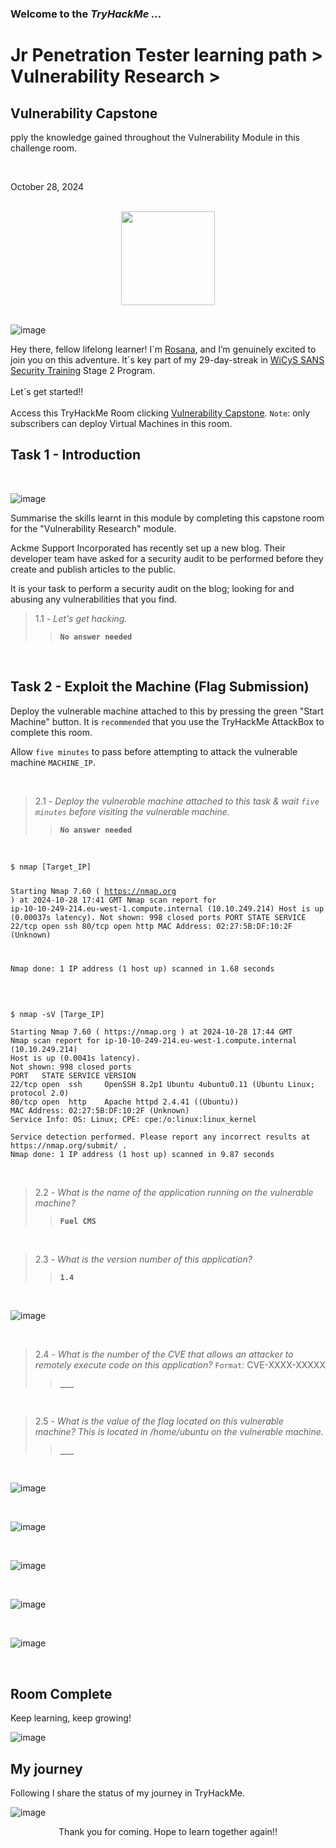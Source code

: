 

<h3> Welcome to the <em>TryHackMe ...</em></h3>
<h1>Jr Penetration Tester learning path > Vulnerability Research ></h1>
<h2>Vulnerability Capstone</h2>
<p>pply the knowledge gained throughout the Vulnerability Module in this challenge room.</p>
<br>
<p>October 28, 2024<br></p>
<br>


<div style="display: flex; justify-content: center; align-items: center;">
    <img src="https://github.com/user-attachments/assets/2ed7780f-5c58-47b4-86b4-90ecf77f7868" width="150px" height="150px"/>
</div>
<br>

![image](https://github.com/user-attachments/assets/6175debf-1081-4932-a46b-61c96c42a0b6)


<p>Hey there, fellow lifelong learner! I´m <a href="https://www.linkedin.com/in/rosanafssantos/">Rosana</a>, and I’m genuinely excited to join you on this adventure. It´s key part of my 29-day-streak in <a href="https://www.wicys.org/benefits/security-training-scholarship/">WiCyS SANS Security Training</a> Stage 2 Program.<br><br>
Let´s get started!!<br><br>
Access this TryHackMe Room clicking <a href="https://tryhackme.com/r/room/vulnerabilitycapstone">Vulnerability Capstone</a>. <code>Note</code>: only subscribers can deploy Virtual Machines in this room.</p>

<h2>Task 1 - Introduction</h2>
<br>

![image](https://github.com/user-attachments/assets/9e825e1c-083d-48a6-a2ed-f82fc8c22784)

<p>Summarise the skills learnt in this module by completing this capstone room for the "Vulnerability Research" module.<br> 

Ackme Support Incorporated has recently set up a new blog. Their developer team have asked for a security audit to be performed before they create and publish articles to the public.<br>

It is your task to perform a security audit on the blog; looking for and abusing any vulnerabilities that you find.</p>

> 1.1 - <em>Let's get hacking.</em><br>
>> <code><strong>No answer needed</strong></code><br>
<p><br></p>

<h2>Task 2 - Exploit the Machine (Flag Submission)</h2>

<p>Deploy the vulnerable machine attached to this by pressing the green "Start Machine" button. It is <code>recommended</code> that you use the TryHackMe AttackBox to complete this room.<br>

Allow <code>five minutes</code> to pass before attempting to attack the vulnerable machine <code>MACHINE_IP</code>.</p>
<br>

> 2.1 - <em>Deploy the vulnerable machine attached to this task & wait <code>five minutes</code> before visiting the vulnerable machine.</em><br>
>> <code><strong>No answer needed</strong></code><br>
<p><br></p>
<pre><code>$ nmap [Target_IP]

Starting Nmap 7.60 ( https://nmap.org ) at 2024-10-28 17:41 GMT
Nmap scan report for ip-10-10-249-214.eu-west-1.compute.internal (10.10.249.214)
Host is up (0.00037s latency).
Not shown: 998 closed ports
PORT   STATE SERVICE
22/tcp open  ssh
80/tcp open  http
MAC Address: 02:27:5B:DF:10:2F (Unknown)

Nmap done: 1 IP address (1 host up) scanned in 1.68 seconds
</code></pre>
<br>

<pre><code>$ nmap -sV [Targe_IP]

Starting Nmap 7.60 ( https://nmap.org ) at 2024-10-28 17:44 GMT
Nmap scan report for ip-10-10-249-214.eu-west-1.compute.internal (10.10.249.214)
Host is up (0.0041s latency).
Not shown: 998 closed ports
PORT   STATE SERVICE VERSION
22/tcp open  ssh     OpenSSH 8.2p1 Ubuntu 4ubuntu0.11 (Ubuntu Linux; protocol 2.0)
80/tcp open  http    Apache httpd 2.4.41 ((Ubuntu))
MAC Address: 02:27:5B:DF:10:2F (Unknown)
Service Info: OS: Linux; CPE: cpe:/o:linux:linux_kernel

Service detection performed. Please report any incorrect results at https://nmap.org/submit/ .
Nmap done: 1 IP address (1 host up) scanned in 9.87 seconds
</code></pre>
<br>

> 2.2 - <em>What is the name of the application running on the vulnerable machine?</em><br>
>> <code><strong>Fuel CMS</strong></code><br>
<p><br></p>

> 2.3 - <em>What is the version number of this application?</em><br>
>> <code><strong>1.4</strong></code><br>
<p><br></p>

![image](https://github.com/user-attachments/assets/436cc191-ab95-4f30-9520-10c2d019b1d2)

<br>

> 2.4 - <em>What is the number of the CVE that allows an attacker to remotely execute code on this application?</em>
> <code>Format</code>: CVE-XXXX-XXXXX<br>
>> <code><strong>___</strong></code><br>
<p><br></p>

> 2.5 - <em>What is the value of the flag located on this vulnerable machine? This is located in /home/ubuntu on the vulnerable machine.</em>
>> <code><strong>___</strong></code><br>
<p><br></p>

![image](https://github.com/user-attachments/assets/17fc5d2e-4c29-4755-85f1-63e700cefb3f)

<br>

![image](https://github.com/user-attachments/assets/113a9ee3-f4d4-42d9-8a36-000a88ca564e)

<br>

![image](https://github.com/user-attachments/assets/3b90d495-b60d-49d3-9e4d-916e04963e66)

<br>

![image](https://github.com/user-attachments/assets/16563e2d-546a-47ac-8ac2-937f08f6f6bb)

<br>

![image](https://github.com/user-attachments/assets/2d87ae8c-ba80-4e9a-ada0-bdf5ad637ea7)

<br>








<h2>Room Complete</h2>
<p>Keep learning, keep growing!<br>

![image](https://github.com/user-attachments/assets/1bce208f-a0a2-4c55-bd97-35ab155f509a)


<h2>My journey</h2>
<p></p>Following I share the status of my journey in TryHackMe.</p>

![image](https://github.com/user-attachments/assets/49cb572b-9662-43a8-94d1-6237ee9ff8bb)

<p></p>

<p style="text-align: center;">Thank you for coming. Hope to learn together again!!</p>
